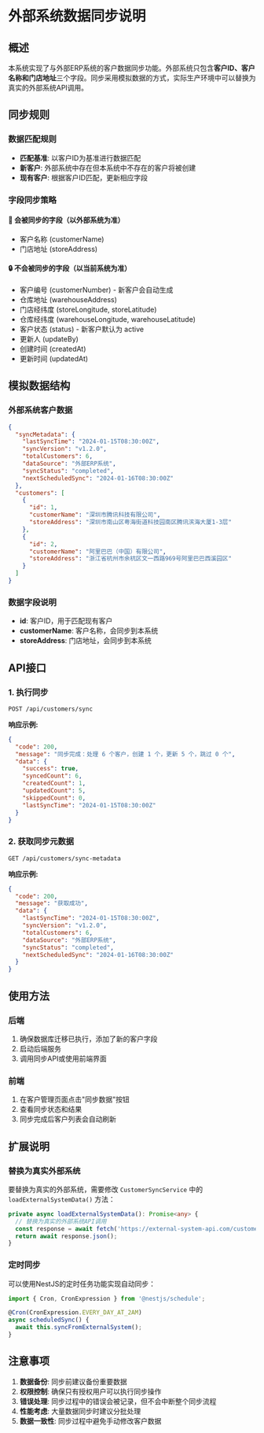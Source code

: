 # 外部系统数据同步说明

## 概述

本系统实现了与外部ERP系统的客户数据同步功能。外部系统只包含**客户ID、客户名称和门店地址**三个字段。同步采用模拟数据的方式，实际生产环境中可以替换为真实的外部系统API调用。

## 同步规则

### 数据匹配规则
- **匹配基准**: 以客户ID为基准进行数据匹配
- **新客户**: 外部系统中存在但本系统中不存在的客户将被创建
- **现有客户**: 根据客户ID匹配，更新相应字段

### 字段同步策略

#### 🔄 会被同步的字段（以外部系统为准）
- 客户名称 (customerName)
- 门店地址 (storeAddress)

#### 🔒 不会被同步的字段（以当前系统为准）
- 客户编号 (customerNumber) - 新客户会自动生成
- 仓库地址 (warehouseAddress)
- 门店经纬度 (storeLongitude, storeLatitude)
- 仓库经纬度 (warehouseLongitude, warehouseLatitude)
- 客户状态 (status) - 新客户默认为 active
- 更新人 (updateBy)
- 创建时间 (createdAt)
- 更新时间 (updatedAt)

## 模拟数据结构

### 外部系统客户数据
```json
{
  "syncMetadata": {
    "lastSyncTime": "2024-01-15T08:30:00Z",
    "syncVersion": "v1.2.0",
    "totalCustomers": 6,
    "dataSource": "外部ERP系统",
    "syncStatus": "completed",
    "nextScheduledSync": "2024-01-16T08:30:00Z"
  },
  "customers": [
    {
      "id": 1,
      "customerName": "深圳市腾讯科技有限公司",
      "storeAddress": "深圳市南山区粤海街道科技园南区腾讯滨海大厦1-3层"
    },
    {
      "id": 2,
      "customerName": "阿里巴巴（中国）有限公司",
      "storeAddress": "浙江省杭州市余杭区文一西路969号阿里巴巴西溪园区"
    }
  ]
}
```

### 数据字段说明
- **id**: 客户ID，用于匹配现有客户
- **customerName**: 客户名称，会同步到本系统
- **storeAddress**: 门店地址，会同步到本系统

## API接口

### 1. 执行同步
```
POST /api/customers/sync
```

**响应示例:**
```json
{
  "code": 200,
  "message": "同步完成：处理 6 个客户，创建 1 个，更新 5 个，跳过 0 个",
  "data": {
    "success": true,
    "syncedCount": 6,
    "createdCount": 1,
    "updatedCount": 5,
    "skippedCount": 0,
    "lastSyncTime": "2024-01-15T08:30:00Z"
  }
}
```

### 2. 获取同步元数据
```
GET /api/customers/sync-metadata
```

**响应示例:**
```json
{
  "code": 200,
  "message": "获取成功",
  "data": {
    "lastSyncTime": "2024-01-15T08:30:00Z",
    "syncVersion": "v1.2.0",
    "totalCustomers": 6,
    "dataSource": "外部ERP系统",
    "syncStatus": "completed",
    "nextScheduledSync": "2024-01-16T08:30:00Z"
  }
}
```

## 使用方法

### 后端
1. 确保数据库迁移已执行，添加了新的客户字段
2. 启动后端服务
3. 调用同步API或使用前端界面

### 前端
1. 在客户管理页面点击"同步数据"按钮
2. 查看同步状态和结果
3. 同步完成后客户列表会自动刷新

## 扩展说明

### 替换为真实外部系统
要替换为真实的外部系统，需要修改 `CustomerSyncService` 中的 `loadExternalSystemData()` 方法：

```typescript
private async loadExternalSystemData(): Promise<any> {
  // 替换为真实的外部系统API调用
  const response = await fetch('https://external-system-api.com/customers');
  return await response.json();
}
```

### 定时同步
可以使用NestJS的定时任务功能实现自动同步：

```typescript
import { Cron, CronExpression } from '@nestjs/schedule';

@Cron(CronExpression.EVERY_DAY_AT_2AM)
async scheduledSync() {
  await this.syncFromExternalSystem();
}
```

## 注意事项

1. **数据备份**: 同步前建议备份重要数据
2. **权限控制**: 确保只有授权用户可以执行同步操作
3. **错误处理**: 同步过程中的错误会被记录，但不会中断整个同步流程
4. **性能考虑**: 大量数据同步时建议分批处理
5. **数据一致性**: 同步过程中避免手动修改客户数据
